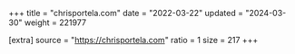 +++
title = "chrisportela.com"
date = "2022-03-22"
updated = "2024-03-30"
weight = 221977

[extra]
source = "https://chrisportela.com"
ratio = 1
size = 217
+++
